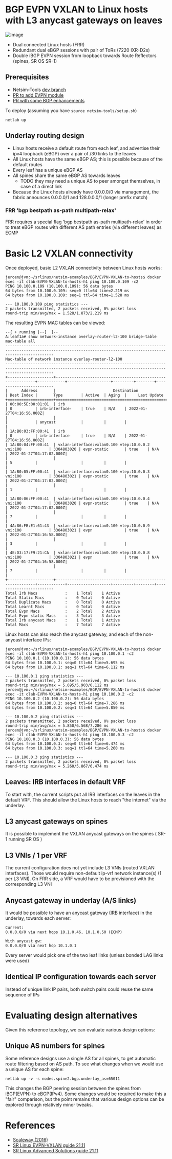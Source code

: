 # BGP EVPN VXLAN to Linux hosts with L3 anycast gateways on leaves

![image](https://user-images.githubusercontent.com/2031627/151012844-ac984a74-1803-433d-82f9-1157d87d26a8.png)

* Dual connected Linux hosts (FRR)
* Redundant dual eBGP sessions with pair of ToRs (7220 IXR-D2s)
* Double iBGP EVPN session from loopback towards Route Reflectors (spines, SR OS SR-1)

## Prerequisites
* Netsim-Tools [dev branch](https://github.com/ipspace/netsim-tools/tree/dev)
* [PR to add EVPN module](https://github.com/ipspace/netsim-tools/pull/188)
* [PR with some BGP enhancements](https://github.com/ipspace/netsim-tools/pull/187)

To deploy (assuming you have ```source netsim-tools/setup.sh```)
```
netlab up
```

## Underlay routing design
* Linux hosts receive a default route from each leaf, and advertise their ipv4 loopback (eBGP) over a pair of /30 links to the leaves
* All Linux hosts have the same eBGP AS; this is possible because of the default routes
* Every leaf has a unique eBGP AS
* All spines share the same eBGP AS towards leaves
  + TODO they may need a unique AS to peer amongst themselves, in case of a direct link
* Because the Linux hosts already have 0.0.0.0/0 via management, the fabric announces 0.0.0.0/1 and 128.0.0.0/1 (longer prefix match)

### FRR 'bgp bestpath as-path multipath-relax'

FRR requires a special flag 'bgp bestpath as-path multipath-relax' in order to treat eBGP routes with different AS path entries (via different leaves) as ECMP

# Basic L2 VXLAN connectivity
Once deployed, basic L2 VXLAN connectivity between Linux hosts works:
```
jeroen@jvm:~/srlinux/netsim-examples/BGP/EVPN-VXLAN-to-hosts$ docker exec -it clab-EVPN-VXLAN-to-hosts-h1 ping 10.100.0.109 -c2
PING 10.100.0.109 (10.100.0.109): 56 data bytes
64 bytes from 10.100.0.109: seq=0 ttl=64 time=2.219 ms
64 bytes from 10.100.0.109: seq=1 ttl=64 time=1.528 ms

--- 10.100.0.109 ping statistics ---
2 packets transmitted, 2 packets received, 0% packet loss
round-trip min/avg/max = 1.528/1.873/2.219 ms
```

The resulting EVPN MAC tables can be viewed:
```
--{ + running }--[  ]--
A:leaf1a# show network-instance overlay-router-l2-100 bridge-table mac-table all
-----------------------------------------------------------------------------------------------------------------------------------------------------------------
Mac-table of network instance overlay-router-l2-100
-----------------------------------------------------------------------------------------------------------------------------------------------------------------
+--------------------+-------------------------------------------------------------+------------+-------------------+---------+--------+-------------------------
|      Address       |                         Destination                         | Dest Index |       Type        | Active  | Aging  |     Last Update      
+====================+=============================================================+============+===================+=========+========+=========================
| 00:00:5E:00:01:01  | irb                                                         | 0          | irb-interface-    | true    | N/A    | 2022-01-27T04:16:56.000Z|
|                    |                                                             |            | anycast           |         |        |                         |
| 1A:B0:03:FF:00:41  | irb                                                         | 0          | irb-interface     | true    | N/A    | 2022-01-27T04:16:56.000Z|
| 1A:B0:04:FF:00:41  | vxlan-interface:vxlan0.100 vtep:10.0.0.2 vni:100            | 3304803020 | evpn-static       | true    | N/A    | 2022-01-27T04:17:02.000Z|
|                    |                                                             | 5          |                   |         |        |                         |
| 1A:B0:05:FF:00:41  | vxlan-interface:vxlan0.100 vtep:10.0.0.3 vni:100            | 3304803021 | evpn-static       | true    | N/A    | 2022-01-27T04:17:02.000Z|
|                    |                                                             | 1          |                   |         |        |                         |
| 1A:B0:06:FF:00:41  | vxlan-interface:vxlan0.100 vtep:10.0.0.4 vni:100            | 3304803020 | evpn-static       | true    | N/A    | 2022-01-27T04:17:02.000Z|
|                    |                                                             | 7          |                   |         |        |                         |
| 4A:86:FB:E1:61:43  | vxlan-interface:vxlan0.100 vtep:10.0.0.9 vni:100            | 3304803021 | evpn              | true    | N/A    | 2022-01-27T04:16:58.000Z|
|                    |                                                             | 3          |                   |         |        |                         |
| 4E:D3:17:F9:21:CA  | vxlan-interface:vxlan0.100 vtep:10.0.0.8 vni:100            | 3304803021 | evpn              | true    | N/A    | 2022-01-27T04:16:58.000Z|
|                    |                                                             | 7          |                   |         |        |                         |
+--------------------+-------------------------------------------------------------+------------+-------------------+---------+--------+-------------------------
Total Irb Macs            :    1 Total    1 Active
Total Static Macs         :    0 Total    0 Active
Total Duplicate Macs      :    0 Total    0 Active
Total Learnt Macs         :    0 Total    0 Active
Total Evpn Macs           :    2 Total    2 Active
Total Evpn static Macs    :    3 Total    3 Active
Total Irb anycast Macs    :    1 Total    1 Active
Total Macs                :    7 Total    7 Active
```

Linux hosts can also reach the anycast gateway, and each of the non-anycast interface IPs:
```
jeroen@jvm:~/srlinux/netsim-examples/BGP/EVPN-VXLAN-to-hosts$ docker exec -it clab-EVPN-VXLAN-to-hosts-h1 ping 10.100.0.1 -c2
PING 10.100.0.1 (10.100.0.1): 56 data bytes
64 bytes from 10.100.0.1: seq=0 ttl=64 time=5.695 ms
64 bytes from 10.100.0.1: seq=1 ttl=64 time=6.112 ms

--- 10.100.0.1 ping statistics ---
2 packets transmitted, 2 packets received, 0% packet loss
round-trip min/avg/max = 5.695/5.903/6.112 ms
jeroen@jvm:~/srlinux/netsim-examples/BGP/EVPN-VXLAN-to-hosts$ docker exec -it clab-EVPN-VXLAN-to-hosts-h1 ping 10.100.0.2 -c2
PING 10.100.0.2 (10.100.0.2): 56 data bytes
64 bytes from 10.100.0.2: seq=0 ttl=64 time=7.286 ms
64 bytes from 10.100.0.2: seq=1 ttl=64 time=5.850 ms

--- 10.100.0.2 ping statistics ---
2 packets transmitted, 2 packets received, 0% packet loss
round-trip min/avg/max = 5.850/6.568/7.286 ms
jeroen@jvm:~/srlinux/netsim-examples/BGP/EVPN-VXLAN-to-hosts$ docker exec -it clab-EVPN-VXLAN-to-hosts-h1 ping 10.100.0.3 -c2
PING 10.100.0.3 (10.100.0.3): 56 data bytes
64 bytes from 10.100.0.3: seq=0 ttl=64 time=6.474 ms
64 bytes from 10.100.0.3: seq=1 ttl=64 time=5.260 ms

--- 10.100.0.3 ping statistics ---
2 packets transmitted, 2 packets received, 0% packet loss
round-trip min/avg/max = 5.260/5.867/6.474 ms
```

## Leaves: IRB interfaces in default VRF

To start with, the current scripts put all IRB interfaces on the leaves in the default VRF. This should allow the Linux hosts to reach "the internet" via the underlay.

## L3 anycast gateways on spines

It is possible to implement the VXLAN anycast gateways on the spines ( SR-1 running SR OS )

## L3 VNIs / 1 per VRF
The current configuration does not yet include L3 VNIs (routed VXLAN interfaces). Those would require non-default ip-vrf network instance(s) (1 per L3 VNI).
On FRR side, a VRF would have to be provisioned with the corresponding L3 VNI

## Anycast gateway in underlay (A/S links)
It would be possible to have an anycast gateway (IRB interface) in the underlay, towards each server:
```
Current:
0.0.0.0/0 via next hops 10.1.0.46, 10.1.0.50 (ECMP)

With anycast gw:
0.0.0.0/0 via next hop 10.1.0.1
```
Every server would pick one of the two leaf links (unless bonded LAG links were used)

## Identical IP configuration towards each server
Instead of unique link IP pairs, both switch pairs could reuse the same sequence of IPs

# Evaluating design alternatives
Given this reference topology, we can evaluate various design options:

## Unique AS numbers for spines
Some reference designs use a single AS for all spines, to get automatic route filtering based on AS path. To see what changes when we would use a unique AS for each spine:
```
netlab up -v -s nodes.spine2.bgp.underlay_as=65011
```
This changes the BGP peering session between the spines from iBGP(EVPN) to eBGP(IPv4). Some changes would be required to make this a "fair" comparison, but the point remains
that various design options can be explored through relatively minor tweaks.



# References
* [Scaleway (2016)](https://www.enog.org/wp-content/uploads/presentations/enog-16/18-Scaleway-P14-fabric-ENOG16.pdf)
* [SR Linux EVPN-VXLAN guide 21.11](https://documentation.nokia.com/cgi-bin/dbaccessfilename.cgi/3HE17913AAAA01_V1_SR%20Linux%20R21.11%20EVPN-VXLAN%20User%20Guide.pdf)
* [SR Linux Advanced Solutions guide 21.11](https://documentation.nokia.com/cgi-bin/dbaccessfilename.cgi/3HE17902AAAA01_V1_SR%20Linux%20R21.11%20%20Advanced%20Solutions%20Guide.pdf)
